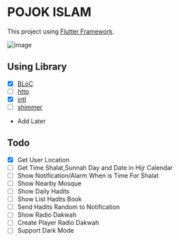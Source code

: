 # POJOK ISLAM
This project using [Flutter Framework](https://flutter.dev/).

![image](https://github.com/ukieTux/Pojok-Islam/blob/master/screenshoot/screen_1.png?raw=true)



## Using Library
 + [x]  [BLoC](https://pub.dev/packages/bloc)
 + [ ]  [http](https://pub.dev/packages/http)
 + [x]  [intl](https://pub.dev/packages/intl)
 + [ ]  [shimmer](https://pub.dev/packages/shimmer)
 + Add Later
## Todo
+ [x]  Get User Location
+ [ ]  Get Time Shalat,Sunnah Day and Date in Hijr Calendar
+ [ ]  Show Notification/Alarm When is Time For Shalat
+ [ ]  Show Nearby Mosque
+ [ ]  Show Daily Hadits
+ [ ]  Show List Hadits Book
+ [ ]  Send Hadits Random to Notification
+ [ ]  Show Radio Dakwah
+ [ ]  Create Player Radio Dakwah
+ [ ]  Support Dark Mode
